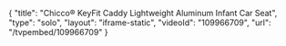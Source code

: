 {
    "title": "Chicco&reg; KeyFit Caddy Lightweight Aluminum Infant Car Seat",
    "type": "solo",
    "layout": "iframe-static",
    "videoId": "109966709",
    "url": "\/tvpembed\/109966709"
}